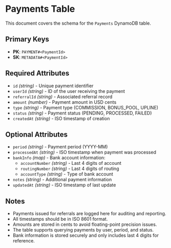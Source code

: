 # Payments Table

This document covers the schema for the `Payments` DynamoDB table.

## Primary Keys
- **PK**: `PAYMENT#<PaymentId>`
- **SK**: `METADATA#<PaymentId>`

## Required Attributes
- `id` *(string)* - Unique payment identifier
- `userId` *(string)* - ID of the user receiving the payment
- `referralId` *(string)* - Associated referral record
- `amount` *(number)* - Payment amount in USD cents
- `type` *(string)* - Payment type (COMMISSION, BONUS_POOL, UPLINE)
- `status` *(string)* - Payment status (PENDING, PROCESSED, FAILED)
- `createdAt` *(string)* - ISO timestamp of creation

## Optional Attributes
- `period` *(string)* - Payment period (YYYY-MM)
- `processedAt` *(string)* - ISO timestamp when payment was processed
- `bankInfo` *(map)* - Bank account information:
  - `accountNumber` *(string)* - Last 4 digits of account
  - `routingNumber` *(string)* - Last 4 digits of routing
  - `accountType` *(string)* - Type of bank account
- `notes` *(string)* - Additional payment information
- `updatedAt` *(string)* - ISO timestamp of last update

## Notes
- Payments issued for referrals are logged here for auditing and reporting.
- All timestamps should be in ISO 8601 format.
- Amounts are stored in cents to avoid floating-point precision issues.
- The table supports querying payments by user, period, and status.
- Bank information is stored securely and only includes last 4 digits for reference.
